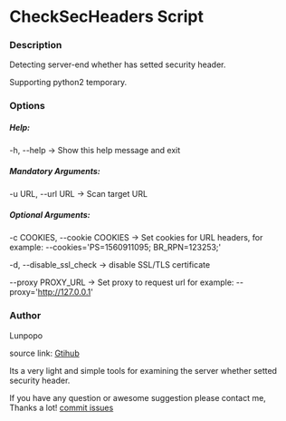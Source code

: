 # CheckSecHeaders Script
### Description
Detecting server-end whether has setted security header.

Supporting python2 temporary.

### Options
##### Help:
-h, --help -> Show this help message and exit

##### Mandatory Arguments:
-u URL, --url URL -> Scan target URL

##### Optional Arguments:
-c COOKIES, --cookie COOKIES -> Set cookies for URL headers, for example: --cookies='PS=1560911095; BR_RPN=123253;'

-d, --disable_ssl_check -> disable SSL/TLS certificate

--proxy PROXY_URL -> Set proxy to request url for example: --proxy='http://127.0.0.1'

### Author
Lunpopo

source link: [Gtihub](https://github.com/Lunpopo/CheckSecHeaders)

Its a very light and simple tools for examining the server whether setted security header.

If you have any question or awesome suggestion please contact me, Thanks a lot! [commit issues](https://github.com/Lunpopo/CheckSecHeaders/issues)
